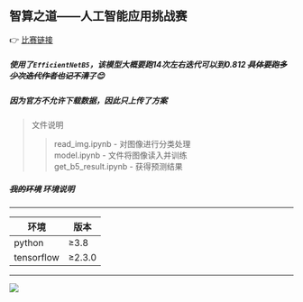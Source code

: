 智算之道——人工智能应用挑战赛
------
:point_right:	[比赛链接](https://www.kesci.com/home/competition/5f34b039a5c0e8002d5d008e/content "悬停显示")<br>
##### 使用了`EfficientNetB5`，该模型大概要跑14次左右迭代可以到0.812  ~~具体要跑多少次迭代作者也记不清了~~:blush: <br>
##### 因为官方不允许下载数据，因此只上传了方案

>文件说明
>>read_img.ipynb - 对图像进行分类处理<br>
>>model.ipynb - 文件将图像读入并训练<br>
>>get_b5_result.ipynb - 获得预测结果

##### ___~~我的环境~~  环境说明___	
****
| 环境 | 版本 |
| ----- | ----- |
| python | ≥3.8 |
| tensorflow | ≥2.3.0 |
****

![](https://img.shields.io/badge/python-3.6-blue)
